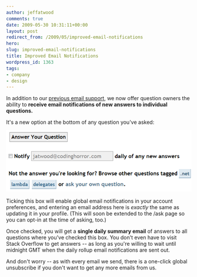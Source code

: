 ```yaml
---
author: jeffatwood
comments: true
date: 2009-05-30 10:31:11+00:00
layout: post
redirect_from: /2009/05/improved-email-notifications
hero: 
slug: improved-email-notifications
title: Improved Email Notifications
wordpress_id: 1363
tags:
- company
- design
---
```



In addition to our [previous email support](http://blog.stackoverflow.com/2009/02/now-showing-email-notifications/), we now offer question owners the ability to **receive email notifications of new answers to individual questions.**



It's a new option at the bottom of any question you've asked:



![stackoveflow-question-email-ui](/images/wordpress/stackoveflow-question-email-ui.png)



Ticking this box will enable global email notifications in your account preferences, and entering an email address here is _exactly_ the same as updating it in your profile. (This will soon be extended to the /ask page so you can opt-in at the time of asking, too.)



Once checked, you will get a **single daily summary email** of answers to all questions where you've checked this box. You don't even have to visit Stack Overflow to get answers -- as long as you're willing to wait until midnight GMT when the daily rollup email notifications are sent out.



And don't worry -- as with every email we send, there is a one-click global unsubscribe if you don't want to get any more emails from us.

